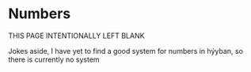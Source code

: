 # Numbers

THIS PAGE INTENTIONALLY LEFT BLANK

Jokes aside, I have yet to find a good system for numbers in hýyban, so there is currently no system